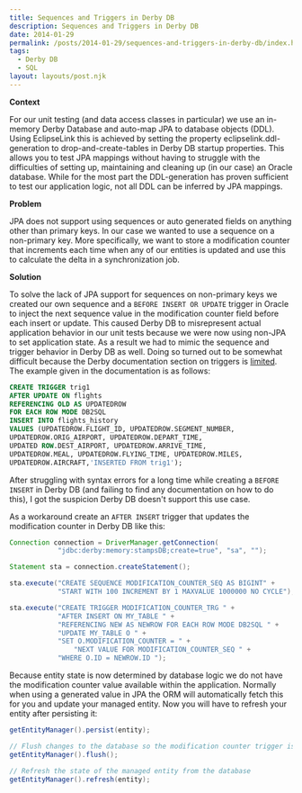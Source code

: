 ```yaml
---
title: Sequences and Triggers in Derby DB
description: Sequences and Triggers in Derby DB
date: 2014-01-29
permalink: /posts/2014-01-29/sequences-and-triggers-in-derby-db/index.html
tags:
  - Derby DB
  - SQL
layout: layouts/post.njk
---
```


**Context**

For our unit testing (and data access classes in particular) we use an in-memory Derby Database and auto-map JPA to database objects (DDL). Using EclipseLink this is achieved by setting the property eclipselink.ddl-generation to drop-and-create-tables in Derby DB startup properties. This allows you to test JPA mappings without having to struggle with the difficulties of setting up, maintaining and cleaning up (in our case) an Oracle database. While for the most part the DDL-generation has proven sufficient to test our application logic, not all DDL can be inferred by JPA mappings.

**Problem**

JPA does not support using sequences or auto generated fields on anything other than primary keys. In our case we wanted to use a sequence on a non-primary key. More specifically, we want to store a modification counter that increments each time when any of our entities is updated and use this to calculate the delta in a synchronization job.

**Solution**

To solve the lack of JPA support for sequences on non-primary keys we created our own sequence and a `BEFORE INSERT OR UPDATE` trigger in Oracle to inject the next sequence value in the modification counter field before each insert or update. This caused Derby DB to misrepresent actual application behavior in our unit tests because we were now using non-JPA to set application state. As a result we had to mimic the sequence and trigger behavior in Derby DB as well. Doing so turned out to be somewhat difficult because the Derby documentation section on triggers is [limited](https://db.apache.org/derby/docs/10.3/devguide/cdevspecial27163.html). The example given in the documentation is as follows:

```sql
CREATE TRIGGER trig1
AFTER UPDATE ON flights
REFERENCING OLD AS UPDATEDROW
FOR EACH ROW MODE DB2SQL
INSERT INTO flights_history
VALUES (UPDATEDROW.FLIGHT_ID, UPDATEDROW.SEGMENT_NUMBER,
UPDATEDROW.ORIG_AIRPORT, UPDATEDROW.DEPART_TIME,
UPDATED ROW.DEST_AIRPORT, UPDATEDROW.ARRIVE_TIME,
UPDATEDROW.MEAL, UPDATEDROW.FLYING_TIME, UPDATEDROW.MILES,
UPDATEDROW.AIRCRAFT,'INSERTED FROM trig1');
```

After struggling with syntax errors for a long time while creating a `BEFORE INSERT` in Derby DB (and failing to find any documentation on how to do this), I got the suspicion Derby DB doesn't support this use case.

As a workaround create an `AFTER INSERT` trigger that updates the modification counter in Derby DB like this:

```java
Connection connection = DriverManager.getConnection(
            "jdbc:derby:memory:stampsDB;create=true", "sa", "");

Statement sta = connection.createStatement();

sta.execute("CREATE SEQUENCE MODIFICATION_COUNTER_SEQ AS BIGINT" +
            "START WITH 100 INCREMENT BY 1 MAXVALUE 1000000 NO CYCLE");

sta.execute("CREATE TRIGGER MODIFICATION_COUNTER_TRG " +
            "AFTER INSERT ON MY_TABLE " +
            "REFERENCING NEW AS NEWROW FOR EACH ROW MODE DB2SQL " +
            "UPDATE MY_TABLE O " +
            "SET O.MODIFICATION_COUNTER = " +
                "NEXT VALUE FOR MODIFICATION_COUNTER_SEQ " +
            "WHERE O.ID = NEWROW.ID ");
```

Because entity state is now determined by database logic we do not have the modification counter value available within the application. Normally when using a generated value in JPA the ORM will automatically fetch this for you and update your managed entity. Now you will have to refresh your entity after persisting it:

```java
getEntityManager().persist(entity);

// Flush changes to the database so the modification counter trigger is executed
getEntityManager().flush();

// Refresh the state of the managed entity from the database
getEntityManager().refresh(entity);
```

